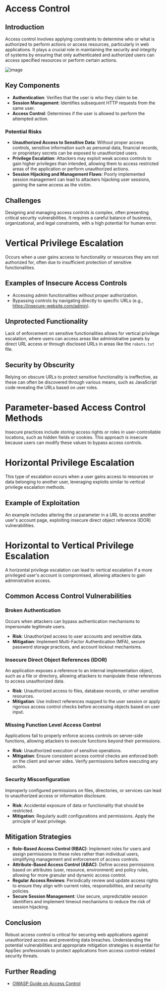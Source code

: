 # Access Control

## Introduction
Access control involves applying constraints to determine who or what is authorized to perform actions or access resources, particularly in web applications. It plays a crucial role in maintaining the security and integrity of systems by ensuring that only authenticated and authorized users can access specified resources or perform certain actions.

![image](https://github.com/vsang181/Appsec-Cheatsheet-Port-Swigger-/assets/28651683/959f31f0-ddda-4af9-8060-6897d9768c4e)

## Key Components
- **Authentication**: Verifies that the user is who they claim to be.
- **Session Management**: Identifies subsequent HTTP requests from the same user.
- **Access Control**: Determines if the user is allowed to perform the attempted action.

### Potential Risks
- **Unauthorized Access to Sensitive Data**: Without proper access controls, sensitive information such as personal data, financial records, or proprietary secrets can be exposed to unauthorized users.
- **Privilege Escalation**: Attackers may exploit weak access controls to gain higher privileges than intended, allowing them to access restricted areas of the application or perform unauthorized actions.
- **Session Hijacking and Management Flaws**: Poorly implemented session management can lead to attackers hijacking user sessions, gaining the same access as the victim.

## Challenges
Designing and managing access controls is complex, often presenting critical security vulnerabilities. It requires a careful balance of business, organizational, and legal constraints, with a high potential for human error.

# Vertical Privilege Escalation

Occurs when a user gains access to functionality or resources they are not authorized for, often due to insufficient protection of sensitive functionalities.

## Examples of Insecure Access Controls
- Accessing admin functionalities without proper authorization.
- Bypassing controls by navigating directly to specific URLs (e.g., https://insecure-website.com/admin).

## Unprotected Functionality
Lack of enforcement on sensitive functionalities allows for vertical privilege escalation, where users can access areas like administrative panels by direct URL access or through disclosed URLs in areas like the `robots.txt` file.

## Security by Obscurity
Relying on obscure URLs to protect sensitive functionality is ineffective, as these can often be discovered through various means, such as JavaScript code revealing the URLs based on user roles.

# Parameter-based Access Control Methods

Insecure practices include storing access rights or roles in user-controllable locations, such as hidden fields or cookies. This approach is insecure because users can modify these values to bypass access controls.

# Horizontal Privilege Escalation

This type of escalation occurs when a user gains access to resources or data belonging to another user, leveraging exploits similar to vertical privilege escalation methods.

## Example of Exploitation
An example includes altering the `id` parameter in a URL to access another user's account page, exploiting insecure direct object reference (IDOR) vulnerabilities.

# Horizontal to Vertical Privilege Escalation

A horizontal privilege escalation can lead to vertical escalation if a more privileged user's account is compromised, allowing attackers to gain administrative access.

## Common Access Control Vulnerabilities

### Broken Authentication
Occurs when attackers can bypass authentication mechanisms to impersonate legitimate users.
- **Risk**: Unauthorized access to user accounts and sensitive data.
- **Mitigation**: Implement Multi-Factor Authentication (MFA), secure password storage practices, and account lockout mechanisms.

### Insecure Direct Object References (IDOR)
An application exposes a reference to an internal implementation object, such as a file or directory, allowing attackers to manipulate these references to access unauthorized data.
- **Risk**: Unauthorized access to files, database records, or other sensitive resources.
- **Mitigation**: Use indirect references mapped to the user session or apply rigorous access control checks before accessing objects based on user input.

### Missing Function Level Access Control
Applications fail to properly enforce access controls on server-side functions, allowing attackers to execute functions beyond their permissions.
- **Risk**: Unauthorized execution of sensitive operations.
- **Mitigation**: Ensure consistent access control checks are enforced both on the client and server sides. Verify permissions before executing any action.

### Security Misconfiguration
Improperly configured permissions on files, directories, or services can lead to unauthorized access or information disclosure.
- **Risk**: Accidental exposure of data or functionality that should be restricted.
- **Mitigation**: Regularly audit configurations and permissions. Apply the principle of least privilege.

## Mitigation Strategies
- **Role-Based Access Control (RBAC)**: Implement roles for users and assign permissions to these roles rather than individual users, simplifying management and enforcement of access controls.
- **Attribute-Based Access Control (ABAC)**: Define access permissions based on attributes (user, resource, environment) and policy rules, allowing for more granular and dynamic access control.
- **Regular Access Reviews**: Periodically review and update access rights to ensure they align with current roles, responsibilities, and security policies.
- **Secure Session Management**: Use secure, unpredictable session identifiers and implement timeout mechanisms to reduce the risk of session hijacking.

## Conclusion
Robust access control is critical for securing web applications against unauthorized access and preventing data breaches. Understanding the potential vulnerabilities and appropriate mitigation strategies is essential for AppSec professionals to protect applications from access control-related security threats.

## Further Reading
- [OWASP Guide on Access Control](https://owasp.org/www-community/Access_Control)
